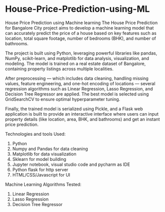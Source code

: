 # House-Price-Prediction-using-ML
House Price Prediction using Machine learning
The House Price Prediction for Bangalore City project aims to develop a machine learning model that can accurately predict the price of a house based on key features such as location, total square footage, number of bedrooms (BHK), and number of bathrooms.

The project is built using Python, leveraging powerful libraries like pandas, NumPy, scikit-learn, and matplotlib for data analysis, visualization, and modeling. The model is trained on a real estate dataset of Bangalore, containing property listings across multiple localities.

After preprocessing — which includes data cleaning, handling missing values, feature engineering, and one-hot encoding of locations — several regression algorithms such as Linear Regression, Lasso Regression, and Decision Tree Regressor are applied. The best model is selected using GridSearchCV to ensure optimal hyperparameter tuning.

Finally, the trained model is serialized using Pickle, and a Flask web application is built to provide an interactive interface where users can input property details (like location, area, BHK, and bathrooms) and get an instant price prediction.

Technologies and tools Used:
1. Python
2. Numpy and Pandas for data cleaning
3. Matplotlib for data visualization
4. Sklearn for model building
5. Jupyter notebook, visual studio code and pycharm as IDE
6. Python flask for http server
7. HTML/CSS/Javascript for UI

Machine Learning Algorithms Tested:
1. Linear Regression
2. Lasso Regression
3. Decision Tree Regressor
